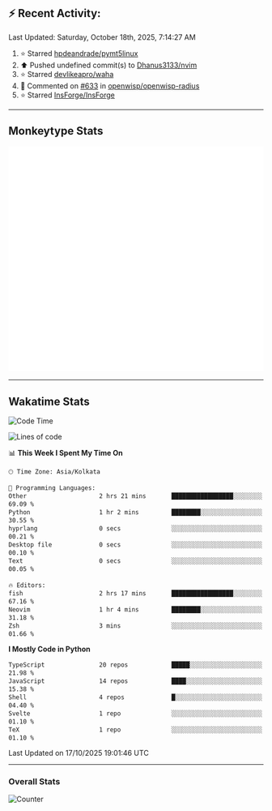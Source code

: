 ## :zap: Recent Activity:
<!--RECENT_ACTIVITY:last_update-->
Last Updated: Saturday, October 18th, 2025, 7:14:27 AM
<!--RECENT_ACTIVITY:last_update_end-->
<!--RECENT_ACTIVITY:start-->
1. ⭐ Starred [hpdeandrade/pymt5linux](https://github.com/hpdeandrade/pymt5linux)<br>
2. ⬆️ Pushed undefined commit(s) to [Dhanus3133/nvim](https://github.com/Dhanus3133/nvim)<br>
3. ⭐ Starred [devlikeapro/waha](https://github.com/devlikeapro/waha)<br>
4. 💬 Commented on [#633](https://github.com/openwisp/openwisp-radius/issues/633#issuecomment-3381398878) in [openwisp/openwisp-radius](https://github.com/openwisp/openwisp-radius)<br>
5. ⭐ Starred [InsForge/InsForge](https://github.com/InsForge/InsForge)<br>
<!--RECENT_ACTIVITY:end-->

---

## Monkeytype Stats
<a href="https://monkeytype.com/profile/dhanus">
  <img src="https://raw.githubusercontent.com/Dhanus3133/Dhanus3133/monkeytype/monkeytype-lb.svg" alt="Monkeytype Profile" />
</a>

---

## Wakatime Stats
<!--START_SECTION:waka-->
![Code Time](http://img.shields.io/badge/Code%20Time-3%2C125%20hrs%208%20mins-blue)

![Lines of code](https://img.shields.io/badge/From%20Hello%20World%20I%27ve%20Written-5.0%20million%20lines%20of%20code-blue)

📊 **This Week I Spent My Time On** 

```text
🕑︎ Time Zone: Asia/Kolkata

💬 Programming Languages: 
Other                    2 hrs 21 mins       █████████████████░░░░░░░░   69.09 % 
Python                   1 hr 2 mins         ████████░░░░░░░░░░░░░░░░░   30.55 % 
hyprlang                 0 secs              ░░░░░░░░░░░░░░░░░░░░░░░░░   00.21 % 
Desktop file             0 secs              ░░░░░░░░░░░░░░░░░░░░░░░░░   00.10 % 
Text                     0 secs              ░░░░░░░░░░░░░░░░░░░░░░░░░   00.05 % 

🔥 Editors: 
fish                     2 hrs 17 mins       █████████████████░░░░░░░░   67.16 % 
Neovim                   1 hr 4 mins         ████████░░░░░░░░░░░░░░░░░   31.18 % 
Zsh                      3 mins              ░░░░░░░░░░░░░░░░░░░░░░░░░   01.66 % 
```

**I Mostly Code in Python** 

```text
TypeScript               20 repos            █████░░░░░░░░░░░░░░░░░░░░   21.98 % 
JavaScript               14 repos            ████░░░░░░░░░░░░░░░░░░░░░   15.38 % 
Shell                    4 repos             █░░░░░░░░░░░░░░░░░░░░░░░░   04.40 % 
Svelte                   1 repo              ░░░░░░░░░░░░░░░░░░░░░░░░░   01.10 % 
TeX                      1 repo              ░░░░░░░░░░░░░░░░░░░░░░░░░   01.10 % 
```




 Last Updated on 17/10/2025 19:01:46 UTC
<!--END_SECTION:waka-->
---

### Overall Stats

<img src="https://moe-counter.glitch.me/get/@Dhanus3133?theme=asoul" alt="Counter" />
